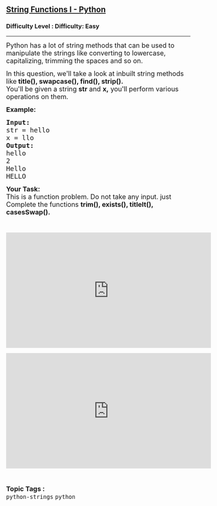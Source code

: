 <h2><a href="https://www.geeksforgeeks.org/problems/string-functions-i/1?page=1&status=unsolved&sortBy=accuracy">String Functions I - Python</a></h2><h3>Difficulty Level : Difficulty: Easy</h3><hr><div class="problems_problem_content__Xm_eO"><p><span style="font-size:18px">Python has a lot of string methods that can be used to manipulate the strings like converting to lowercase, capitalizing, trimming the spaces and so on.</span></p>

<p><span style="font-size:18px">In this question, we'll take a look at inbuilt string methods like<strong> title(), swapcase(), find(), strip().</strong><br>
You'll be given a string <strong>str</strong> and <strong>x,</strong>&nbsp;you'll perform various operations on them.</span></p>

<p><span style="font-size:18px"><strong>Example:</strong></span></p>

<pre><span style="font-size:18px"><strong>Input:</strong></span>
<span style="font-size:18px">str = hello </span>
<span style="font-size:18px">x = llo
</span><span style="font-size:18px"><strong>Output:</strong></span>
<span style="font-size:18px">hello </span>
<span style="font-size:18px">2 </span>
<span style="font-size:18px">Hello </span>
<span style="font-size:18px">HELLO</span></pre>

<p><span style="font-size:18px"><strong>Your Task:</strong><br>
This is a function problem. Do not take any input. just Complete the functions <strong>trim(), exists(), titleIt(), casesSwap().</strong></span></p>

<p>&nbsp;</p>

<p><iframe frameborder="0" height="315" src="https://www.youtube.com/embed/uWxLbPY9ewc" width="560"></iframe></p>

<p><iframe frameborder="0" height="315" src="https://www.youtube.com/embed/ECnJ9AD6gHY" width="560"></iframe></p>
</div><br><p><span style=font-size:18px><strong>Topic Tags : </strong><br><code>python-strings</code>&nbsp;<code>python</code>&nbsp;